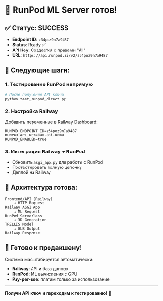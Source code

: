 # 🎉 RunPod ML Server готов!

## ✅ **Статус: SUCCESS**

- **Endpoint ID**: `z34poz9n7a9487`
- **Status**: Ready ✅
- **API Key**: Создается с правами "All"
- **URL**: `https://api.runpod.ai/v2/z34poz9n7a9487`

## 🧪 **Следующие шаги:**

### **1. Тестирование RunPod напрямую**
```bash
# После получения API ключа
python test_runpod_direct.py
```

### **2. Настройка Railway**
Добавить переменные в Railway Dashboard:
```
RUNPOD_ENDPOINT_ID=z34poz9n7a9487
RUNPOD_API_KEY=ваш-api-ключ
RUNPOD_ENABLED=true
```

### **3. Интеграция Railway + RunPod**
- Обновить `asgi_app.py` для работы с RunPod
- Протестировать полную цепочку
- Деплой на Railway

## 🎯 **Архитектура готова:**

```
Frontend/API (Railway)
    ↓ HTTP Request
Railway ASGI App
    ↓ ML Request  
RunPod Serverless
    ↓ 3D Generation
TRELLIS Model
    ↓ GLB Output
Railway Response
```

## 🚀 **Готово к продакшену!**

Система масштабируется автоматически:
- **Railway**: API и база данных
- **RunPod**: ML вычисления с GPU
- **Pay-per-use**: платим только за использование

---

**Получи API ключ и переходим к тестированию!** 🎯
